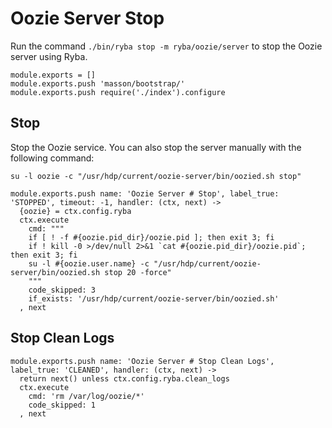 
# Oozie Server Stop

Run the command `./bin/ryba stop -m ryba/oozie/server` to stop the Oozie
server using Ryba.

    module.exports = []
    module.exports.push 'masson/bootstrap/'
    module.exports.push require('./index').configure

## Stop

Stop the Oozie service. You can also stop the server manually with the
following command:

```
su -l oozie -c "/usr/hdp/current/oozie-server/bin/oozied.sh stop"
```

    module.exports.push name: 'Oozie Server # Stop', label_true: 'STOPPED', timeout: -1, handler: (ctx, next) ->
      {oozie} = ctx.config.ryba
      ctx.execute
        cmd: """
        if [ ! -f #{oozie.pid_dir}/oozie.pid ]; then exit 3; fi
        if ! kill -0 >/dev/null 2>&1 `cat #{oozie.pid_dir}/oozie.pid`; then exit 3; fi
        su -l #{oozie.user.name} -c "/usr/hdp/current/oozie-server/bin/oozied.sh stop 20 -force"
        """
        code_skipped: 3
        if_exists: '/usr/hdp/current/oozie-server/bin/oozied.sh'
      , next

## Stop Clean Logs

    module.exports.push name: 'Oozie Server # Stop Clean Logs', label_true: 'CLEANED', handler: (ctx, next) ->
      return next() unless ctx.config.ryba.clean_logs
      ctx.execute
        cmd: 'rm /var/log/oozie/*'
        code_skipped: 1
      , next
